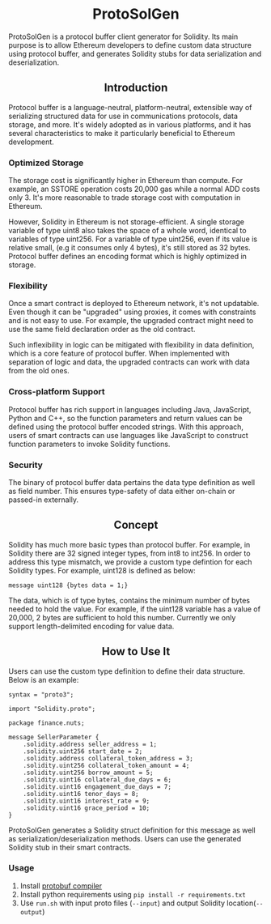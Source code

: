 <h1 align="center">ProtoSolGen</h1>

ProtoSolGen is a protocol buffer client generator for Solidity. Its main purpose is to allow Ethereum developers to define custom data structure using protocol buffer, and generates Solidity stubs for data serialization and deserialization.

<h2 align="center">Introduction</h2>

Protocol buffer is a language-neutral, platform-neutral, extensible way of serializing structured data for use in communications protocols, data storage, and more. It's widely adopted as in various platforms, and it has several characteristics to make it particularly beneficial to Ethereum development.

### Optimized Storage

The storage cost is significantly higher in Ethereum than compute. For example, an SSTORE operation costs 20,000 gas while a normal ADD costs only 3. It's more reasonable to trade storage cost with computation in Ethereum.

However, Solidity in Ethereum is not storage-efficient. A single storage variable of type uint8 also takes the space of a whole word, identical to variables of type uint256. For a variable of type uint256, even if its value is relative small, (e.g it consumes only 4 bytes), it's still stored as 32 bytes. Protocol buffer defines an encoding format which is highly optimized in storage.

### Flexibility

Once a smart contract is deployed to Ethereum network, it's not updatable. Even though it can be "upgraded" using proxies, it comes with constraints and is not easy to use. For example, the upgraded contract might need to use the same field declaration order as the old contract.

Such inflexibility in logic can be mitigated with flexibility in data definition, which is a core feature of protocol buffer. When implemented with separation of logic and data, the upgraded contracts can work with data from the old ones.

### Cross-platform Support

Protocol buffer has rich support in languages including Java, JavaScript, Python and C++, so the function parameters and return values can be defined using the protocol buffer encoded strings. With this approach, users of smart contracts can use languages like JavaScript to construct function parameters to invoke Solidity functions.

### Security

The binary of protocol buffer data pertains the data type definition as well as field number. This ensures type-safety of data either on-chain or passed-in externally.

<h2 align="center">Concept</h2>

Solidity has much more basic types than protocol buffer. For example, in Solidity there are 32 signed integer types, from int8 to int256. In order to address this type mismatch, we provide a custom type defintion for each Solidity types. For example, uint128 is defined as below:

```
message uint128 {bytes data = 1;}
```

The data, which is of type bytes, contains the minimum number of bytes needed to hold the value. For example, if the uint128 variable has a value of 20,000, 2 bytes are sufficient to hold this number. Currently we only support length-delimited encoding for value data.

<h2 align="center">How to Use It</h2>

Users can use the custom type definition to define their data structure. Below is an example:

```
syntax = "proto3";

import "Solidity.proto";

package finance.nuts;

message SellerParameter {
    .solidity.address seller_address = 1;
    .solidity.uint256 start_date = 2;
    .solidity.address collateral_token_address = 3;
    .solidity.uint256 collateral_token_amount = 4;
    .solidity.uint256 borrow_amount = 5;
    .solidity.uint16 collateral_due_days = 6;
    .solidity.uint16 engagement_due_days = 7;
    .solidity.uint16 tenor_days = 8;
    .solidity.uint16 interest_rate = 9;
    .solidity.uint16 grace_period = 10;
}
```

ProtoSolGen generates a Solidity struct definition for this message as well as serialization/deserialization methods. Users can use the generated Solidity stub in their smart contracts.

### Usage
1. Install [protobuf compiler](https://github.com/protocolbuffers/protobuf#protocol-compiler-installation)
2. Install python requirements using `pip install -r requirements.txt`
3. Use `run.sh` with input proto files (`--input`) and output Solidity location(`--output`)
